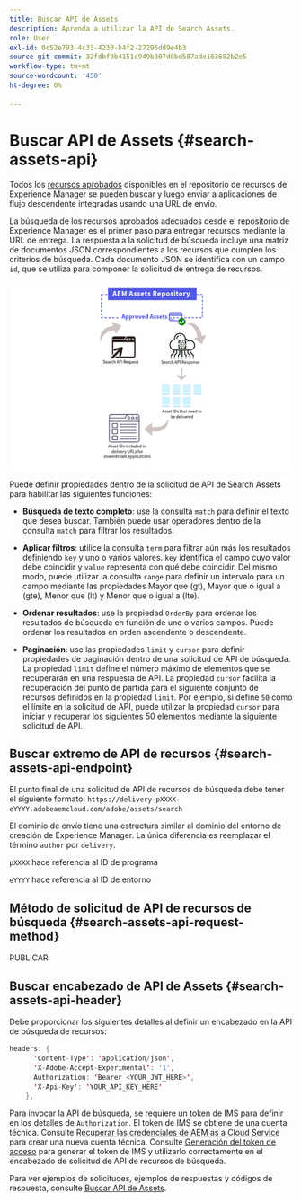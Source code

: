 ```yaml
---
title: Buscar API de Assets
description: Aprenda a utilizar la API de Search Assets.
role: User
exl-id: 0c52e793-4c33-4230-b4f2-27296dd9e4b3
source-git-commit: 32fdbf9b4151c949b307d8bd587ade163682b2e5
workflow-type: tm+mt
source-wordcount: '450'
ht-degree: 0%

---
```


# Buscar API de Assets {#search-assets-api}

Todos los [recursos aprobados](approve-assets.md) disponibles en el repositorio de recursos de Experience Manager se pueden buscar y luego enviar a aplicaciones de flujo descendente integradas usando una URL de envío.

La búsqueda de los recursos aprobados adecuados desde el repositorio de Experience Manager es el primer paso para entregar recursos mediante la URL de entrega. La respuesta a la solicitud de búsqueda incluye una matriz de documentos JSON correspondientes a los recursos que cumplen los criterios de búsqueda. Cada documento JSON se identifica con un campo `id`, que se utiliza para componer la solicitud de entrega de recursos.

![Descripción general del protocolo de carga binaria directa](assets/search-assets-api-overview.png)

Puede definir propiedades dentro de la solicitud de API de Search Assets para habilitar las siguientes funciones:

* **Búsqueda de texto completo**: use la consulta `match` para definir el texto que desea buscar.  También puede usar operadores dentro de la consulta `match` para filtrar los resultados.

* **Aplicar filtros**: utilice la consulta `term` para filtrar aún más los resultados definiendo `key` y uno o varios valores. `key` identifica el campo cuyo valor debe coincidir y `value` representa con qué debe coincidir. Del mismo modo, puede utilizar la consulta `range` para definir un intervalo para un campo mediante las propiedades Mayor que (gt), Mayor que o igual a (gte), Menor que (lt) y Menor que o igual a (lte).

* **Ordenar resultados**: use la propiedad `OrderBy` para ordenar los resultados de búsqueda en función de uno o varios campos. Puede ordenar los resultados en orden ascendente o descendente.

* **Paginación**: use las propiedades `limit` y `cursor` para definir propiedades de paginación dentro de una solicitud de API de búsqueda. La propiedad `limit` define el número máximo de elementos que se recuperarán en una respuesta de API. La propiedad `cursor` facilita la recuperación del punto de partida para el siguiente conjunto de recursos definidos en la propiedad `limit`. Por ejemplo, si define `50` como el límite en la solicitud de API, puede utilizar la propiedad `cursor` para iniciar y recuperar los siguientes 50 elementos mediante la siguiente solicitud de API.

## Buscar extremo de API de recursos {#search-assets-api-endpoint}

El punto final de una solicitud de API de recursos de búsqueda debe tener el siguiente formato:
`https://delivery-pXXXX-eYYYY.adobeaemcloud.com/adobe/assets/search`

El dominio de envío tiene una estructura similar al dominio del entorno de creación de Experience Manager. La única diferencia es reemplazar el término `author` por `delivery`.

`pXXXX` hace referencia al ID de programa

`eYYYY` hace referencia al ID de entorno

## Método de solicitud de API de recursos de búsqueda {#search-assets-api-request-method}

PUBLICAR

## Buscar encabezado de API de Assets {#search-assets-api-header}

Debe proporcionar los siguientes detalles al definir un encabezado en la API de búsqueda de recursos:

```java
headers: {
      'Content-Type': 'application/json',
      'X-Adobe-Accept-Experimental': '1',
      Authorization: 'Bearer <YOUR_JWT_HERE>',
      'X-Api-Key': 'YOUR_API_KEY_HERE'
    },
```

Para invocar la API de búsqueda, se requiere un token de IMS para definir en los detalles de `Authorization`. El token de IMS se obtiene de una cuenta técnica. Consulte [Recuperar las credenciales de AEM as a Cloud Service](https://experienceleague.adobe.com/docs/experience-manager-cloud-service/content/implementing/developing/generating-access-tokens-for-server-side-apis.html?lang=es#fetch-the-aem-as-a-cloud-service-credentials) para crear una nueva cuenta técnica. Consulte [Generación del token de acceso](https://experienceleague.adobe.com/docs/experience-manager-cloud-service/content/implementing/developing/generating-access-tokens-for-server-side-apis.html?lang=es#generating-the-access-token) para generar el token de IMS y utilizarlo correctamente en el encabezado de solicitud de API de recursos de búsqueda.

Para ver ejemplos de solicitudes, ejemplos de respuestas y códigos de respuesta, consulte [Buscar API de Assets](https://adobe-aem-assets-delivery-experimental.redoc.ly/#operation/search).
